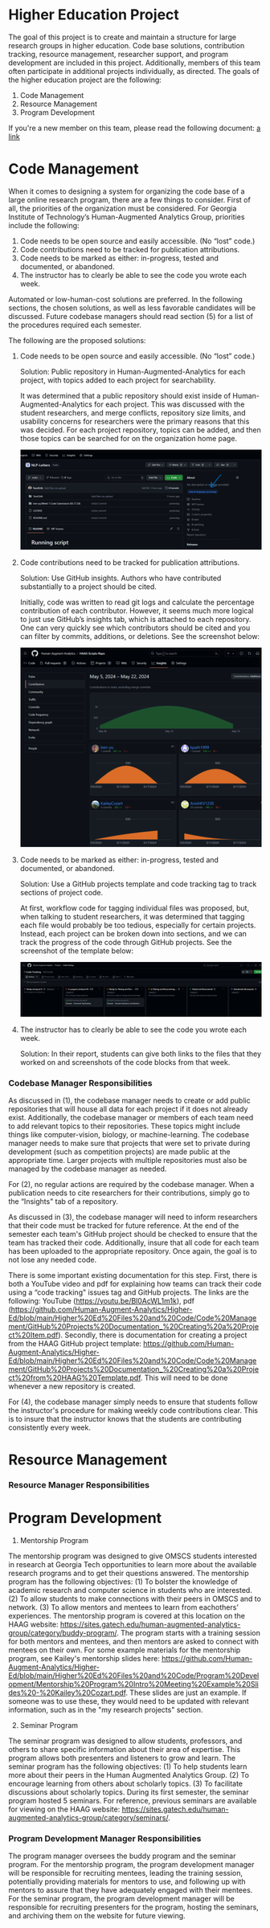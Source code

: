 # Higher Education Project

The goal of this project is to create and maintain a structure for large research groups in higher education. Code base solutions, contribution tracking, resource management, researcher support, and program development are included in this project. Additionally, members of this team often participate in additional projects individually, as directed. The goals of the higher education project are the following:

1) Code Management
2) Resource Management
3) Program Development

If you're a new member on this team, please read the following document: [a link](https://github.com/Human-Augment-Analytics/Higher-Ed/blob/main/Higher%20Ed%20Files%20and%20Code/Higher_Ed_Final_Document.pdf)

# Code Management

When it comes to designing a system for organizing the code base of a large online research program, there are a few things to consider. First of all, the priorities of the organization must be considered. For Georgia Institute of Technology’s Human-Augmented Analytics Group, priorities include the following:

1) Code needs to be open source and easily accessible. (No “lost” code.)
2) Code contributions need to be tracked for publication attributions. 
3) Code needs to be marked as either: in-progress, tested and documented, or abandoned.
4) The instructor has to clearly be able to see the code you wrote each week.

Automated or low-human-cost solutions are preferred. In the following sections, the chosen solutions, as well as less
favorable candidates will be discussed. Future codebase managers should read section (5) for a list of the procedures required
each semester.

The following are the proposed solutions: 

1) Code needs to be open source and easily accessible. (No “lost” code.)

    Solution: Public repository in Human-Augmented-Analytics for each project, with topics added to each project for searchability.
   
    It was determined that a public repository should exist inside of Human-Augmented-Analytics for each project. This was discussed with the student researchers, and merge conflicts, repository size limits, and usability concerns for researchers were the primary reasons that this was decided. For each project repository, topics can be added, and then those topics can be searched for on the organization home page.

    ![](https://github.com/Human-Augment-Analytics/Higher-Ed/blob/main/Higher%20Ed%20Files%20and%20Code/imgs/code_base_1.PNG)

2) Code contributions need to be tracked for publication attributions. 

    Solution: Use GitHub insights. Authors who have contributed substantially to a project should be cited.

    Initially, code was written to read git logs and calculate the percentage contribution of each contributor. However, it seems much more logical to just use GitHub’s insights tab, which is attached to each repository. One can very quickly see which contributors should be cited and you can filter by commits, additions, or deletions. See the screenshot below:

    ![](https://github.com/Human-Augment-Analytics/Higher-Ed/blob/main/Higher%20Ed%20Files%20and%20Code/imgs/code_base_2.PNG)

3) Code needs to be marked as either: in-progress, tested and documented, or abandoned.
    
    Solution: Use a GitHub projects template and code tracking tag to track sections of project code.

    At first, workflow code for tagging individual files was proposed, but, when talking to student researchers, it was determined that tagging each file would probably be too tedious, especially for certain projects. Instead, each project can be broken down into sections, and we can track the progress of the code through GitHub projects. See the screenshot of the template below:

    ![](https://github.com/Human-Augment-Analytics/Higher-Ed/blob/main/Higher%20Ed%20Files%20and%20Code/imgs/code_base_3.PNG)

4) The instructor has to clearly be able to see the code you wrote each week. 

    Solution: In their report, students can give both links to the files that they worked on and screenshots of the code blocks from that week.

### Codebase Manager Responsibilities

As discussed in (1), the codebase manager needs to create or add public repositories that will house all data for each project if it does not already exist. Additionally, the codebase manager or members of each team need to add relevant topics to their repositories. These topics might include things like computer-vision, biology, or machine-learning. The codebase manager needs to make sure that projects that were set to private during development (such as competition projects) are made public at the appropriate time. Larger projects with multiple repositories must also be managed by the codebase manager as needed.

For (2), no regular actions are required by the codebase manager. When a publication needs to cite researchers for their contributions, simply go to the “Insights" tab of a repository.

As discussed in (3), the codebase manager will need to inform researchers that their code must be tracked for future reference. At the end of the semester each team's GitHub project should be checked to ensure that the team has tracked their code. Additionally, insure that all code for each team has been uploaded to the appropriate repository. Once again, the goal is to not lose any needed code. 

There is some important existing documentation for this step. First, there is both a YouTube video and pdf for explaining how teams can track their code using a “code tracking" issues tag and GitHub projects. The links are the following: YouTube (https://youtu.be/Bl0AcWL1m1k), pdf (https://github.com/Human-Augment-Analytics/Higher-Ed/blob/main/Higher%20Ed%20Files%20and%20Code/Code%20Management/GitHub%20Projects%20Documentation_%20Creating%20a%20Project%20Item.pdf). Secondly, there is documentation for creating a project from the HAAG GitHub project template: https://github.com/Human-Augment-Analytics/Higher-Ed/blob/main/Higher%20Ed%20Files%20and%20Code/Code%20Management/GitHub%20Projects%20Documentation_%20Creating%20a%20Project%20from%20HAAG%20Template.pdf. This will need to be done whenever a new repository is created.

For (4), the codebase manager simply needs to ensure that students follow the instructor's procedure for making weekly code contributions clear. This is to insure that the instructor knows that the students are contributing consistently every week.

# Resource Management

### Resource Manager Responsibilities

# Program Development

1) Mentorship Program

The mentorship program was designed to give OMSCS students interested in research at Georgia Tech opportunities to learn more about the available research programs and to get their questions answered. The mentorship program has the following objectives: 
(1) To bolster the knowledge of academic research and computer science in students who are interested.
(2) To allow students to make connections with their peers in OMSCS and to network.
(3) To allow mentors and mentees to learn from eachothers' experiences.
The mentorship program is covered at this location on the HAAG website: https://sites.gatech.edu/human-augmented-analytics-group/category/buddy-program/. The program starts with a training session for both mentors and mentees, and then mentors are asked to connect with mentees on their own. For some example materials for the mentorship program, see Kailey's mentorship slides here: https://github.com/Human-Augment-Analytics/Higher-Ed/blob/main/Higher%20Ed%20Files%20and%20Code/Program%20Development/Mentorship%20Program%20Intro%20Meeting%20Example%20Slides%20-%20Kailey%20Cozart.pdf. These slides are just an example. If someone was to use these, they would need to be updated with relevant information, such as in the "my research projects" section.

2) Seminar Program

The seminar program was designed to allow students, professors, and others to share specific information about their area of expertise. This program allows both presenters and listeners to grow and learn. The seminar program has the following objectives: 
(1) To help students learn more about their peers in the Human Augmented Analytics Group.
(2) To encourage learning from others about scholarly topics.
(3) To facilitate discussions about scholarly topics.
During its first semester, the seminar program hosted 5 seminars. For reference, previous seminars are available for viewing on the HAAG website: https://sites.gatech.edu/human-augmented-analytics-group/category/seminars/.

### Program Development Manager Responsibilities

The program manager oversees the buddy program and the seminar program. For the mentorship program, the program development manager will be responsible for recruiting mentees, leading the training session, potentially providing materials for mentors to use, and following up with mentors to assure that they have adequately engaged with their mentees. For the seminar program, the program development manager will be responsible for recruiting presenters for the program, hosting the seminars, and archiving them on the website for future viewing.
